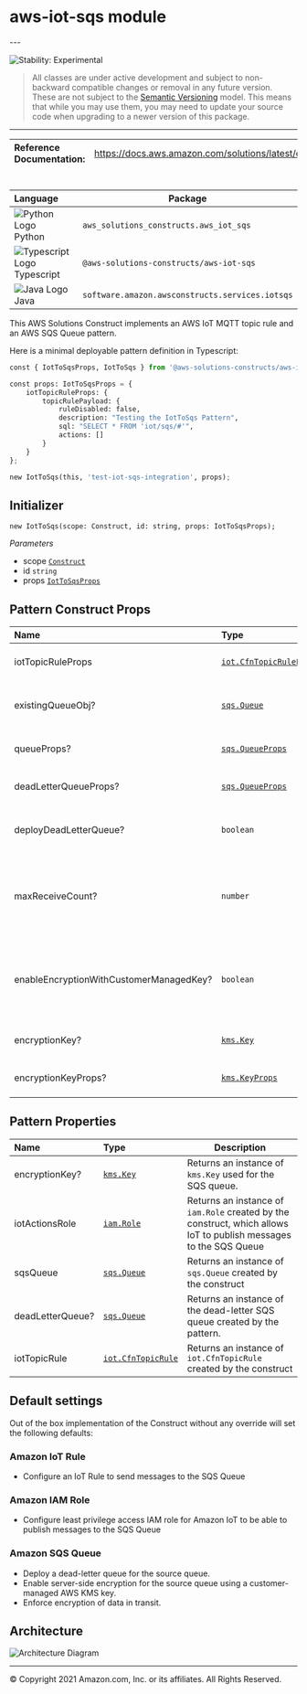 # aws-iot-sqs module

<!--BEGIN STABILITY BANNER-->---


![Stability: Experimental](https://img.shields.io/badge/stability-Experimental-important.svg?style=for-the-badge)

> All classes are under active development and subject to non-backward compatible changes or removal in any
> future version. These are not subject to the [Semantic Versioning](https://semver.org/) model.
> This means that while you may use them, you may need to update your source code when upgrading to a newer version of this package.

---
<!--END STABILITY BANNER-->

| **Reference Documentation**:| <span style="font-weight: normal">https://docs.aws.amazon.com/solutions/latest/constructs/</span>|
|:-------------|:-------------|

<div style="height:8px"></div>

| **Language**     | **Package**        |
|:-------------|-----------------|
|![Python Logo](https://docs.aws.amazon.com/cdk/api/latest/img/python32.png) Python|`aws_solutions_constructs.aws_iot_sqs`|
|![Typescript Logo](https://docs.aws.amazon.com/cdk/api/latest/img/typescript32.png) Typescript|`@aws-solutions-constructs/aws-iot-sqs`|
|![Java Logo](https://docs.aws.amazon.com/cdk/api/latest/img/java32.png) Java|`software.amazon.awsconstructs.services.iotsqs`|

This AWS Solutions Construct implements an AWS IoT MQTT topic rule and an AWS SQS Queue pattern.

Here is a minimal deployable pattern definition in Typescript:

```python
const { IotToSqsProps, IotToSqs } from '@aws-solutions-constructs/aws-iot-sqs';

const props: IotToSqsProps = {
    iotTopicRuleProps: {
        topicRulePayload: {
            ruleDisabled: false,
            description: "Testing the IotToSqs Pattern",
            sql: "SELECT * FROM 'iot/sqs/#'",
            actions: []
        }
    }
};

new IotToSqs(this, 'test-iot-sqs-integration', props);
```

## Initializer

```text
new IotToSqs(scope: Construct, id: string, props: IotToSqsProps);
```

*Parameters*

* scope [`Construct`](https://docs.aws.amazon.com/cdk/api/latest/docs/@aws-cdk_core.Construct.html)
* id `string`
* props [`IotToSqsProps`](#pattern-construct-props)

## Pattern Construct Props

| **Name**     | **Type**        | **Description** |
|:-------------|:----------------|-----------------|
|iotTopicRuleProps|[`iot.CfnTopicRuleProps`](https://docs.aws.amazon.com/cdk/api/latest/docs/@aws-cdk_aws-iot.CfnTopicRuleProps.html)|User provided CfnTopicRuleProps to override the defaults|
|existingQueueObj?|[`sqs.Queue`](https://docs.aws.amazon.com/cdk/api/latest/docs/@aws-cdk_aws-sqs.Queue.html)|Existing instance of SQS queue object, providing both this and `queueProps` will cause an error.|
|queueProps?|[`sqs.QueueProps`](https://docs.aws.amazon.com/cdk/api/latest/docs/@aws-cdk_aws-sqs.QueueProps.html)|User provided props to override the default props for the SQS queue.|
|deadLetterQueueProps?|[`sqs.QueueProps`](https://docs.aws.amazon.com/cdk/api/latest/docs/@aws-cdk_aws-sqs.QueueProps.html)|Optional user provided properties for the dead letter queue.|
|deployDeadLetterQueue?|`boolean`|Whether to deploy a secondary queue to be used as a dead letter queue. Default `true`.|
|maxReceiveCount?|`number`|The number of times a message can be unsuccessfully dequeued before being moved to the dead-letter queue. Required field if `deployDeadLetterQueue`=`true`.|
|enableEncryptionWithCustomerManagedKey?|`boolean`|Use a KMS Key, either managed by this CDK app, or imported. If importing an encryption key, it must be specified in the `encryptionKey` property for this construct.|
|encryptionKey?|[`kms.Key`](https://docs.aws.amazon.com/cdk/api/latest/docs/@aws-cdk_aws-kms.Key.html)|An optional, imported encryption key to encrypt the SQS queue.|
|encryptionKeyProps?|[`kms.KeyProps`](https://docs.aws.amazon.com/cdk/api/latest/docs/@aws-cdk_aws-kms.KeyProps.html)|Optional user-provided props to override the default props for the encryption key.|

## Pattern Properties

| **Name**     | **Type**        | **Description** |
|:-------------|:----------------|-----------------|
|encryptionKey?|[`kms.Key`](https://docs.aws.amazon.com/cdk/api/latest/docs/@aws-cdk_aws-kms.Key.html)|Returns an instance of `kms.Key` used for the SQS queue.|
|iotActionsRole|[`iam.Role`](https://docs.aws.amazon.com/cdk/api/latest/docs/@aws-cdk_aws-iam.Role.html)|Returns an instance of `iam.Role` created by the construct, which allows IoT to publish messages to the SQS Queue|
|sqsQueue|[`sqs.Queue`](https://docs.aws.amazon.com/cdk/api/latest/docs/@aws-cdk_aws-sqs.Queue.html)|Returns an instance of `sqs.Queue` created by the construct|
|deadLetterQueue?|[`sqs.Queue`](https://docs.aws.amazon.com/cdk/api/latest/docs/@aws-cdk_aws-sqs.Queue.html)|Returns an instance of the dead-letter SQS queue created by the pattern.|
|iotTopicRule|[`iot.CfnTopicRule`](https://docs.aws.amazon.com/cdk/api/latest/docs/@aws-cdk_aws-iot.CfnTopicRule.html)|Returns an instance of `iot.CfnTopicRule` created by the construct|

## Default settings

Out of the box implementation of the Construct without any override will set the following defaults:

### Amazon IoT Rule

* Configure an IoT Rule to send messages to the SQS Queue

### Amazon IAM Role

* Configure least privilege access IAM role for Amazon IoT to be able to publish messages to the SQS Queue

### Amazon SQS Queue

* Deploy a dead-letter queue for the source queue.
* Enable server-side encryption for the source queue using a customer-managed AWS KMS key.
* Enforce encryption of data in transit.

## Architecture

![Architecture Diagram](architecture.png)

---


© Copyright 2021 Amazon.com, Inc. or its affiliates. All Rights Reserved.
